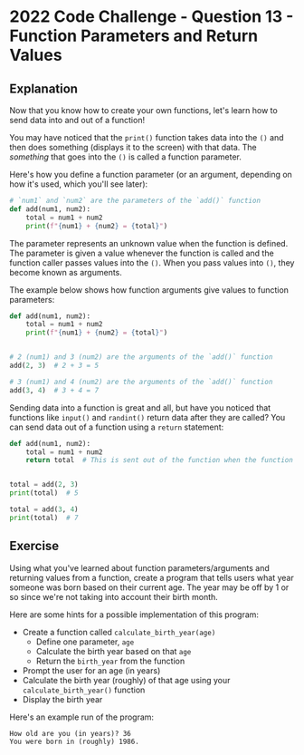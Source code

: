 # 2022 Code Challenge - Question 13 - Function Parameters and Return Values

## Explanation

Now that you know how to create your own functions, let's learn how to send data 
into and out of a function! 

You may have noticed that the `print()` function takes
data into the `()` and then does something (displays it to the screen) with that data.
The *something* that goes into the `()` is called a function parameter.

Here's how you define a function parameter (or an argument, depending on how it's used, which you'll see later):

```python
# `num1` and `num2` are the parameters of the `add()` function
def add(num1, num2):
    total = num1 + num2
    print(f"{num1} + {num2} = {total}")

```

The parameter represents an unknown value when the function is defined. The parameter is
given a value whenever the function is called and the function caller passes values into
the `()`. When you pass values into `()`, they become known as arguments.

The example below shows how function arguments give values to function parameters:

```python
def add(num1, num2):
    total = num1 + num2
    print(f"{num1} + {num2} = {total}")


# 2 (num1) and 3 (num2) are the arguments of the `add()` function
add(2, 3)  # 2 + 3 = 5

# 3 (num1) and 4 (num2) are the arguments of the `add()` function
add(3, 4)  # 3 + 4 = 7
```

Sending data into a function is great and all, but have you noticed that functions like
`input()` and `randint()` return data after they are called? You can send data out of a
function using a `return` statement:

```python
def add(num1, num2):
    total = num1 + num2
    return total  # This is sent out of the function when the function is called


total = add(2, 3)
print(total)  # 5

total = add(3, 4)
print(total)  # 7
```

## Exercise

Using what you've learned about function parameters/arguments and returning values from
a function, create a program that tells users what year someone was born based on their
current age. The year may be off by 1 or so since we're not taking into account their
birth month.

Here are some hints for a possible implementation of this program:
- Create a function called `calculate_birth_year(age)`
    - Define one parameter, `age`
    - Calculate the birth year based on that `age`
    - Return the `birth_year` from the function
- Prompt the user for an age (in years)
- Calculate the birth year (roughly) of that age using your `calculate_birth_year()` function
- Display the birth year

Here's an example run of the program:

```text
How old are you (in years)? 36
You were born in (roughly) 1986.
```
